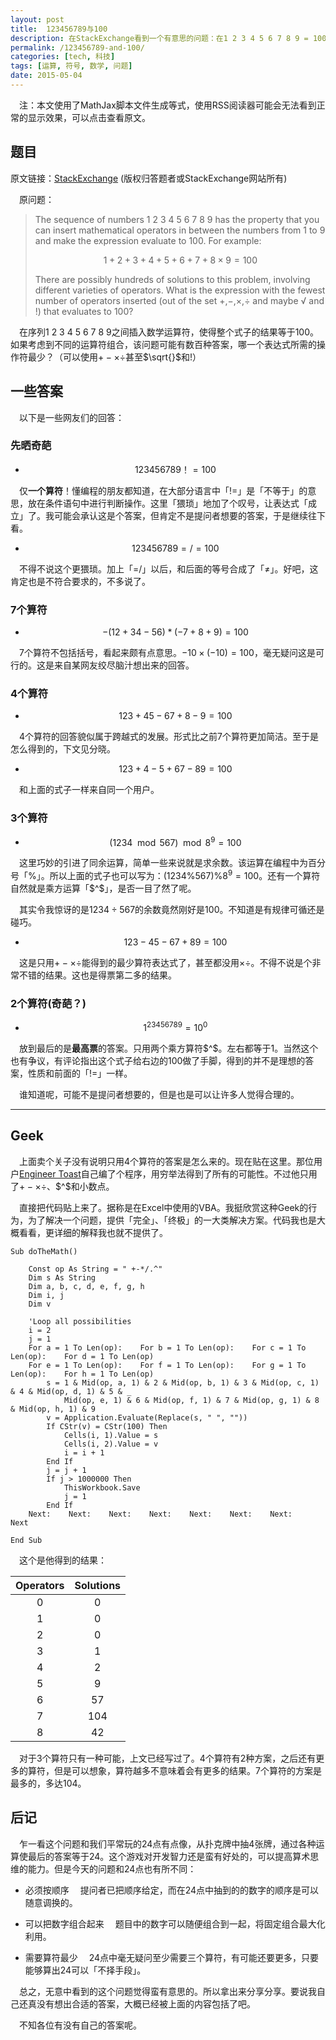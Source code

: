 ```yaml
---
layout: post
title:  123456789与100
description: 在StackExchange看到一个有意思的问题：在1 2 3 4 5 6 7 8 9 = 100之间加上运算符号，使最后的表达式成立，但是让算符尽可能少。这里摘录一些有意思的结果。
permalink: /123456789-and-100/
categories: [tech, 科技]
tags: [运算, 符号, 数学, 问题]
date: 2015-05-04
--- 
```


<script type="text/x-mathjax-config">MathJax.Hub.Config({tex2jax: {inlineMath: [['$','$'], ['\\(','\\)']]}});</script>
<script type="text/javascript" src="http://cdn.mathjax.org/mathjax/latest/MathJax.js?config=TeX-AMS-MML_HTMLorMML"></script>

　注：本文使用了MathJax脚本文件生成等式，使用RSS阅读器可能会无法看到正常的显示效果，可以点击查看原文。

## 题目

原文链接：[StackExchange](http://puzzling.stackexchange.com/questions/11998/1-2-3-4-5-6-7-8-9-100) (版权归答题者或StackExchange网站所有)

　原问题：

> The sequence of numbers 1 2 3 4 5 6 7 8 9 has the property that you can insert mathematical operators in between the numbers from 1 to 9 and make the expression evaluate to 100. For example:
> 
> $$1+2+3+4+5+6+7+8×9=100$$
> 
> There are possibly hundreds of solutions to this problem, involving different varieties of operators. What is the expression with the fewest number of operators inserted (out of the set +,−,×,÷ and maybe √ and !) that evaluates to 100?

　在序列1 2 3 4 5 6 7 8 9之间插入数学运算符，使得整个式子的结果等于100。如果考虑到不同的运算符组合，该问题可能有数百种答案，哪一个表达式所需的操作符最少？（可以使用$+-\times\div$甚至$\sqrt{}$和$!$）

## 一些答案

　以下是一些网友们的回答：

### 先晒奇葩

- $$123456789！=100$$

　仅**一个算符**！懂编程的朋友都知道，在大部分语言中「!=」是「不等于」的意思，放在条件语句中进行判断操作。这里「猥琐」地加了个叹号，让表达式「成立」了。我可能会承认这是个答案，但肯定不是提问者想要的答案，于是继续往下看。

- $$123456789=/=100$$

　不得不说这个更猥琐。加上「=/」以后，和后面的等号合成了「$\neq$」。好吧，这肯定也是不符合要求的，不多说了。

### 7个算符

- $$- ( 12 + 34 - 56 ) * ( -7 + 8 + 9 ) = 100$$

　7个算符不包括括号，看起来颇有点意思。$-10\times(-10)=100$，毫无疑问这是可行的。这是来自某网友绞尽脑汁想出来的回答。

### 4个算符

- $$123 + 45 - 67 + 8 - 9 = 100$$

　4个算符的回答貌似属于跨越式的发展。形式比之前7个算符更加简洁。至于是怎么得到的，下文见分晓。

- $$123 + 4- 5 + 67 - 89 = 100$$

　和上面的式子一样来自同一个用户。

### 3个算符

- $$(1234\mod567)\mod8^9=100$$

　这里巧妙的引进了同余运算，简单一些来说就是求余数。该运算在编程中为百分号「$\%$」。所以上面的式子也可以写为：$(1234\%567)\%8^9=100$。还有一个算符自然就是乘方运算「$^$」，是否一目了然了呢。

　其实令我惊讶的是$1234\div567$的余数竟然刚好是$100$。不知道是有规律可循还是碰巧。

- $$123-45-67+89 = 100$$

　这是只用$+-\times\div$能得到的最少算符表达式了，甚至都没用$\times\div$。不得不说是个非常不错的结果。这也是得票第二多的结果。

### 2个算符(奇葩？)

- $$1^{23456789}=10^0$$

　放到最后的是**最高票**的答案。只用两个乘方算符$^$。左右都等于$1$。当然这个也有争议，有评论指出这个式子给右边的$100$做了手脚，得到的并不是理想的答案，性质和前面的「$!=$」一样。

　谁知道呢，可能不是提问者想要的，但是也是可以让许多人觉得合理的。

------

## Geek

　上面卖个关子没有说明只用4个算符的答案是怎么来的。现在贴在这里。那位用户[Engineer Toast](http://puzzling.stackexchange.com/users/9000/engineer-toast)自己编了个程序，用穷举法得到了所有的可能性。不过他只用了$+-\times\div$、$^$和小数点。

　直接把代码贴上来了。据称是在Excel中使用的VBA。我挺欣赏这种Geek的行为，为了解决一个问题，提供「完全」、「终极」的一大类解决方案。代码我也是大概看看，更详细的解释我也就不提供了。

```
Sub doTheMath()

    Const op As String = " +-*/.^"
    Dim s As String
    Dim a, b, c, d, e, f, g, h
    Dim i, j
    Dim v

    'Loop all possibilities
    i = 2
    j = 1
    For a = 1 To Len(op):    For b = 1 To Len(op):    For c = 1 To Len(op):    For d = 1 To Len(op)
    For e = 1 To Len(op):    For f = 1 To Len(op):    For g = 1 To Len(op):    For h = 1 To Len(op)
        s = 1 & Mid(op, a, 1) & 2 & Mid(op, b, 1) & 3 & Mid(op, c, 1) & 4 & Mid(op, d, 1) & 5 & _
            Mid(op, e, 1) & 6 & Mid(op, f, 1) & 7 & Mid(op, g, 1) & 8 & Mid(op, h, 1) & 9
        v = Application.Evaluate(Replace(s, " ", ""))
        If CStr(v) = CStr(100) Then
            Cells(i, 1).Value = s
            Cells(i, 2).Value = v
            i = i + 1
        End If
        j = j + 1
        If j > 1000000 Then
            ThisWorkbook.Save
            j = 1
        End If
    Next:    Next:    Next:    Next:    Next:    Next:    Next:    Next

End Sub
```

　这个是他得到的结果：

| Operators  | Solutions  | 
| :---------:|:----------:| 
| 0 | 0 | 
| 1 | 0 | 
| 2 | 0 |
| 3 | 1 |
| 4 | 2 |
| 5 | 9 |
| 6 |57 |
| 7 |104|
| 8 | 42|

　对于3个算符只有一种可能，上文已经写过了。4个算符有2种方案，之后还有更多的算符，但是可以想象，算符越多不意味着会有更多的结果。7个算符的方案是最多的，多达104。

## 后记

　乍一看这个问题和我们平常玩的24点有点像，从扑克牌中抽4张牌，通过各种运算使最后的答案等于24。这个游戏对开发智力还是蛮有好处的，可以提高算术思维的能力。但是今天的问题和24点也有所不同：

- 必须按顺序
　提问者已把顺序给定，而在24点中抽到的的数字的顺序是可以随意调换的。
　
- 可以把数字组合起来
　题目中的数字可以随便组合到一起，将固定组合最大化利用。

- 需要算符最少
　24点中毫无疑问至少需要三个算符，有可能还要更多，只要能够算出24可以「不择手段」。

　总之，无意中看到的这个问题觉得蛮有意思的。所以拿出来分享分享。要说我自己还真没有想出合适的答案，大概已经被上面的内容包括了吧。

　不知各位有没有自己的答案呢。
